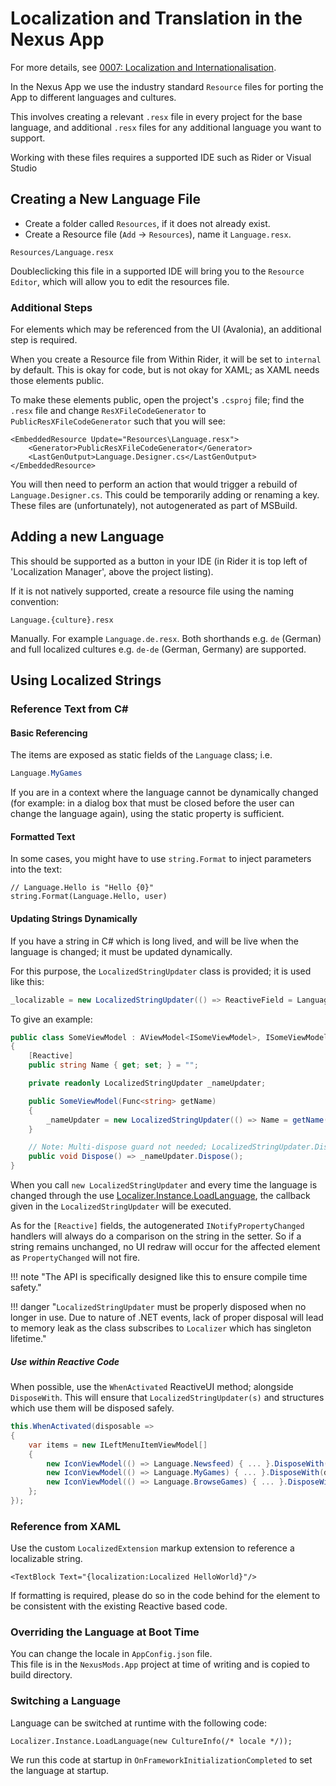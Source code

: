 # Localization and Translation in the Nexus App

For more details, see [0007: Localization and Internationalisation](./decisions/backend/0007-localization-and-internationalisation.md).

In the Nexus App we use the industry standard `Resource` files for porting the App to different languages and cultures. 

This involves creating a relevant `.resx` file in every project for the base language, and additional `.resx` files for any additional language you want to support.

Working with these files requires a supported IDE such as Rider or Visual Studio

## Creating a New Language File

- Create a folder called `Resources`, if it does not already exist.
- Create a Resource file (`Add` -> `Resources`), name it `Language.resx`.

```
Resources/Language.resx
```

Doubleclicking this file in a supported IDE will bring you to the `Resource Editor`, which will allow you to edit the resources file.

### Additional Steps

For elements which may be referenced from the UI (Avalonia), an additional step is required.

When you create a Resource file from Within Rider, it will be set to `internal` by default. This is okay for code, but is not okay for XAML; as XAML needs those elements public.

To make these elements public, open the project's `.csproj` file; find the `.resx` file and change `ResXFileCodeGenerator` to `PublicResXFileCodeGenerator` such that you will see:

```
<EmbeddedResource Update="Resources\Language.resx">
    <Generator>PublicResXFileCodeGenerator</Generator>
    <LastGenOutput>Language.Designer.cs</LastGenOutput>
</EmbeddedResource>
```

You will then need to perform an action that would trigger a rebuild of `Language.Designer.cs`. This could be temporarily adding or renaming a key. These files are (unfortunately), not autogenerated as part of MSBuild.

## Adding a new Language

This should be supported as a button in your IDE (in Rider it is top left of 'Localization Manager', above the project listing).

If it is not natively supported, create a resource file using the naming convention:

```
Language.{culture}.resx
```

Manually. For example `Language.de.resx`. Both shorthands e.g. `de` (German) and full localized cultures e.g. `de-de` (German, Germany) are supported.

## Using Localized Strings

### Reference Text from C#

#### Basic Referencing

The items are exposed as static fields of the `Language` class; i.e.

```csharp
Language.MyGames
```

If you are in a context where the language cannot be dynamically changed (for example: in a dialog box that must be closed before the user can change the language again), using the static property is sufficient.


#### Formatted Text

In some cases, you might have to use `string.Format` to inject parameters into the text:

```
// Language.Hello is "Hello {0}"
string.Format(Language.Hello, user)
```

#### Updating Strings Dynamically

If you have a string in C# which is long lived, and will be live when the language is changed; it must be updated dynamically.

For this purpose, the `LocalizedStringUpdater` class is provided; it is used like this:

```csharp
_localizable = new LocalizedStringUpdater(() => ReactiveField = Language.MyGames);
```

To give an example: 

```csharp
public class SomeViewModel : AViewModel<ISomeViewModel>, ISomeViewModel, IDisposable
{
    [Reactive] 
    public string Name { get; set; } = "";

    private readonly LocalizedStringUpdater _nameUpdater;

    public SomeViewModel(Func<string> getName) 
    {
        _nameUpdater = new LocalizedStringUpdater(() => Name = getName());
    }

    // Note: Multi-dispose guard not needed; LocalizedStringUpdater.Dispose by contract only unsubscribes from an event.
    public void Dispose() => _nameUpdater.Dispose();
}
```

When you call `new LocalizedStringUpdater` and every time the language is changed
through the use [Localizer.Instance.LoadLanguage](#switching-a-language), the callback given in the `LocalizedStringUpdater`
will be executed.

As for the `[Reactive]` fields, the autogenerated `INotifyPropertyChanged` handlers will always
do a comparison on the string in the setter. So if a string remains unchanged, no UI redraw will occur 
for the affected element as `PropertyChanged` will not fire.

!!! note "The API is specifically designed like this to ensure compile time safety."

!!! danger "`LocalizedStringUpdater` must be properly disposed when no longer in use. Due to nature of .NET events, lack of proper disposal will lead to memory leak as the class subscribes to `Localizer` which has singleton lifetime."

##### Use within Reactive Code

When possible, use the `WhenActivated` ReactiveUI method; alongside `DisposeWith`. This will ensure that `LocalizedStringUpdater(s)` and structures which use them will be disposed safely.

```csharp
this.WhenActivated(disposable =>
{
    var items = new ILeftMenuItemViewModel[]
    {
        new IconViewModel(() => Language.Newsfeed) { ... }.DisposeWith(disposable),
        new IconViewModel(() => Language.MyGames) { ... }.DisposeWith(disposable),
        new IconViewModel(() => Language.BrowseGames) { ... }.DisposeWith(disposable)
    };
});
```

### Reference from XAML

Use the custom `LocalizedExtension` markup extension to reference a localizable string.

```xaml
<TextBlock Text="{localization:Localized HelloWorld}"/>
```

If formatting is required, please do so in the code behind for the element to be consistent with the existing Reactive based code.

### Overriding the Language at Boot Time

You can change the locale in `AppConfig.json` file.  
This file is in the `NexusMods.App` project at time of writing and is copied to build directory.  

### Switching a Language

Language can be switched at runtime with the following code:

```
Localizer.Instance.LoadLanguage(new CultureInfo(/* locale */));
```

We run this code at startup in `OnFrameworkInitializationCompleted` to set the language at startup.